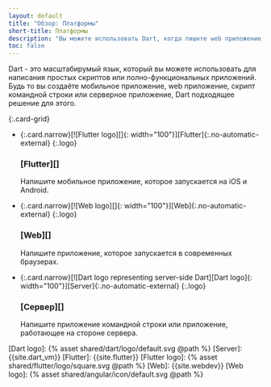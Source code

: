 ```yaml
---
layout: default
title: "Обзор: Платформы"
short-title: Платформы
description: "Вы можете использовать Dart, когда пишите web приложение, самостоятельное приложение, сервер, мобильное приложение и встроенное приложение."
toc: false
---
```


Dart - это масштабирумый язык, который вы можете использовать для написания простых скриптов или
полно-функциональных приложений. Будь то вы создаёте мобильное приложение, web приложение, скрипт командной строки или серверное приложение, Dart подходящее решение для этого.

{:.card-grid}
- {:.card.narrow}[![Flutter logo][]{: width="100"}][Flutter]{:.no-automatic-external}
  {:.logo}

  ### [Flutter][]

  Напишите мобильное приложение, которое запускается на iOS и Android.

- {:.card.narrow}[![Web logo][]{: width="100"}][Web]{:.no-automatic-external}
  {:.logo}

  ### [Web][]

  Напишите приложение, которое запускается в современных браузерах.

- {:.card.narrow}[![Dart logo representing server-side Dart][Dart logo]{: width="100"}][Server]{:.no-automatic-external}
  {:.logo}

  ### [Сервер][]

  Напишите приложение командной строки или приложение, работающее на стороне сервера.


[Dart logo]: {% asset shared/dart/logo/default.svg @path %}
[Server]: {{site.dart_vm}}
[Flutter]: {{site.flutter}}
[Flutter logo]: {% asset shared/flutter/logo/square.svg @path %}
[Web]: {{site.webdev}}
[Web logo]: {% asset shared/angular/icon/default.svg @path %}
